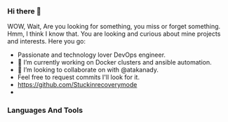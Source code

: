 ### Hi there 👋
WOW, Wait, Are you looking for something, you miss or forget something. Hmm,
I think I know that. You are looking and curious about mine projects and interests.
Here you go:
 - Passionate and technology lover DevOps engineer.
 - 🔭 I’m currently working on Docker clusters and ansible automation.
 - 👯 I’m looking to collaborate on with @atakanady.
 - Feel free to request commits I'll look for it.
 - https://github.com/Stuckinrecoverymode
 - 
 ### Languages And Tools
 
<!--
**Stuckinrecoverymode/Stuckinrecoverymode** is a ✨ _special_ ✨ repository because its `README.md` (this file) appears on your GitHub profile.

Here are some ideas to get you started:

- 🔭 I’m currently working on ...
- 🌱 I’m currently learning ...
- 👯 I’m looking to collaborate on ...
- 🤔 I’m looking for help with ...
- 💬 Ask me about ...
- 📫 How to reach me: ...
- 😄 Pronouns: ...
- ⚡ Fun fact: ...
-->
